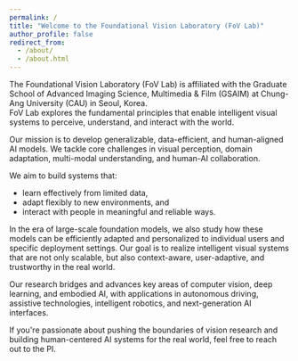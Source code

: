 ```yaml
---
permalink: /
title: "Welcome to the Foundational Vision Laboratory (FoV Lab)"
author_profile: false
redirect_from: 
  - /about/
  - /about.html
---
```

The Foundational Vision Laboratory (FoV Lab) is affiliated with the Graduate School of Advanced Imaging Science, Multimedia & Film (GSAIM) at Chung-Ang University (CAU) in Seoul, Korea. <br>
FoV Lab explores the fundamental principles that enable intelligent visual systems to perceive, understand, and interact with the world.

Our mission is to develop generalizable, data-efficient, and human-aligned AI models. We tackle core challenges in visual perception, domain adaptation, multi-modal understanding, and human-AI collaboration.

We aim to build systems that:
* learn effectively from limited data,
* adapt flexibly to new environments, and
* interact with people in meaningful and reliable ways.

In the era of large-scale foundation models, we also study how these models can be efficiently adapted and personalized to individual users and specific deployment settings. Our goal is to realize intelligent visual systems that are not only scalable, but also context-aware, user-adaptive, and trustworthy in the real world.

Our research bridges and advances key areas of computer vision, deep learning, and embodied AI, with applications in autonomous driving, assistive technologies, intelligent robotics, and next-generation AI interfaces.

If you're passionate about pushing the boundaries of vision research and building human-centered AI systems for the real world, feel free to reach out to the PI.
